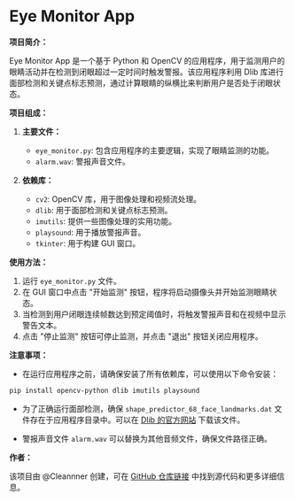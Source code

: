 # Eye Monitor App

**项目简介：**

Eye Monitor App 是一个基于 Python 和 OpenCV 的应用程序，用于监测用户的眼睛活动并在检测到闭眼超过一定时间时触发警报。该应用程序利用 Dlib 库进行面部检测和关键点标志预测，通过计算眼睛的纵横比来判断用户是否处于闭眼状态。

**项目组成：**

1. **主要文件：**
   - `eye_monitor.py`: 包含应用程序的主要逻辑，实现了眼睛监测的功能。
   - `alarm.wav`: 警报声音文件。

2. **依赖库：**
   - `cv2`: OpenCV 库，用于图像处理和视频流处理。
   - `dlib`: 用于面部检测和关键点标志预测。
   - `imutils`: 提供一些图像处理的实用功能。
   - `playsound`: 用于播放警报声音。
   - `tkinter`: 用于构建 GUI 窗口。

**使用方法：**

1. 运行 `eye_monitor.py` 文件。
2. 在 GUI 窗口中点击 "开始监测" 按钮，程序将启动摄像头并开始监测眼睛状态。
3. 当检测到用户闭眼连续帧数达到预定阈值时，将触发警报声音和在视频中显示警告文本。
4. 点击 "停止监测" 按钮可停止监测，并点击 "退出" 按钮关闭应用程序。

**注意事项：**

- 在运行应用程序之前，请确保安装了所有依赖库，可以使用以下命令安装：

```bash
pip install opencv-python dlib imutils playsound
```

- 为了正确运行面部检测，确保 `shape_predictor_68_face_landmarks.dat` 文件存在于应用程序目录中。可以在 [Dlib 的官方网站](http://dlib.net/files/shape_predictor_68_face_landmarks.dat.bz2) 下载该文件。

- 警报声音文件 `alarm.wav` 可以替换为其他音频文件，确保文件路径正确。

**作者：**

该项目由 @Cleannner 创建，可在 [GitHub 仓库链接] 中找到源代码和更多详细信息。

[GitHub 仓库链接]: <https://github.com/Cleannner/Eye-Monitor-App>
